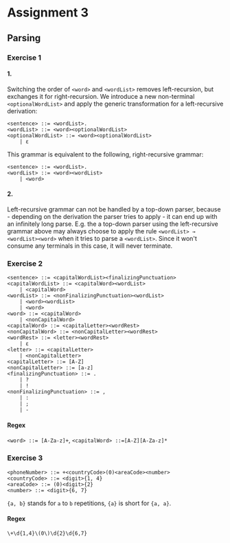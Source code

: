 # Assignment 3

## Parsing

### Exercise 1

#### 1.

Switching the order of `<word>` and `<wordList>` removes left-recursion, but exchanges it for right-recursion.
We introduce a new non-terminal `<optionalWordList>` and apply the generic transformation for a left-recursive derivation:

```
<sentence> ::= <wordList>.
<wordList> ::= <word><optionalWordList>
<optionalWordList> ::= <word><optionalWordList>
	| ε
```

This grammar is equivalent to the following, right-recursive grammar:

```
<sentence> ::= <wordList>.
<wordList> ::= <word><wordList>
	| <word>
```

#### 2.

Left-recursive grammar can not be handled by a top-down parser, because - depending on the derivation the parser tries to apply - it can end up with an infinitely long parse.
E.g. the a top-down parser using the left-recursive grammar above may always choose to apply the rule `<wordList> → <wordList><word>` when it tries to parse a `<wordList>`.
Since it won't consume any terminals in this case, it will never terminate.

### Exercise 2

```
<sentence> ::= <capitalWordList><finalizingPunctuation>
<capitalWordList> ::= <capitalWord><wordList>
	| <capitalWord>
<wordList> ::= <nonFinalizingPunctuation><wordList>
	| <word><wordList>
	| <word>
<word> ::= <capitalWord>
	| <nonCapitalWord>
<capitalWord> ::= <capitalLetter><wordRest>
<nonCapitalWord> ::= <nonCapitalLetter><wordRest>
<wordRest> ::= <letter><wordRest>
	| ε
<letter> ::= <capitalLetter>
	| <nonCapitalLetter>
<capitalLetter> ::= [A-Z]
<nonCapitalLetter> ::= [a-z]
<finalizingPunctuation> ::= .
	| ?
	| !
<nonFinalizingPunctuation> ::= ,
	| :
	| ;
	| -
```

#### Regex

`<word> ::= [A-Za-z]+`, `<capitalWord> ::=[A-Z][A-Za-z]*`

### Exercise 3

```
<phoneNumber> ::= +<countryCode>(0)<areaCode><number>
<countryCode> ::= <digit>{1, 4}
<areaCode> ::= (0)<digit>{2}
<number> ::= <digit>{6, 7}
```

`{a, b}` stands for `a` to `b` repetitions, `{a}` is short for `{a, a}`.

#### Regex

`\+\d{1,4}\(0\)\d{2}\d{6,7}`

